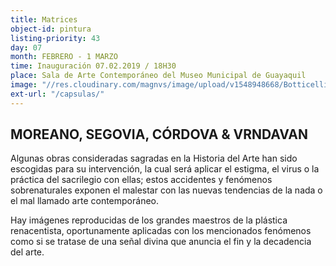 ```yaml
---
title: Matrices
object-id: pintura
listing-priority: 43
day: 07
month: FEBRERO - 1 MARZO
time: Inauguración 07.02.2019 / 18H30
place: Sala de Arte Contemporáneo del Museo Municipal de Guayaquil
image: "//res.cloudinary.com/magnvs/image/upload/v1548948668/Botticelliz_kdk2ps.jpg"
ext-url: "/capsulas/"
---
```

<h2 class="league-sm-white">MOREANO, SEGOVIA, CÓRDOVA & VRNDAVAN</h2>

Algunas obras consideradas sagradas en la Historia del Arte han sido escogidas para su intervención, la cual será aplicar el estigma, el virus o la práctica del sacrilegio con ellas; estos accidentes y fenómenos sobrenaturales exponen el malestar con las nuevas tendencias de la nada o el mal llamado arte contemporáneo.

Hay imágenes reproducidas de los grandes maestros de la plástica renacentista,
oportunamente aplicadas con los mencionados fenómenos como si se tratase de una señal
divina que anuncia el fin y la decadencia del arte.
